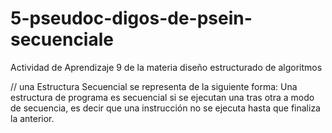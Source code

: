 # 5-pseudoc-digos-de-psein-secuenciale
Actividad de Aprendizaje 9 de la materia diseño estructurado de algoritmos

//
una Estructura Secuencial se representa de la siguiente forma: Una estructura de programa es secuencial si se ejecutan una tras otra a modo de secuencia, es decir que una instrucción no se ejecuta hasta que finaliza la anterior.

